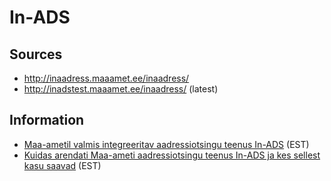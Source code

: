# In-ADS

## Sources
* http://inaadress.maaamet.ee/inaadress/
* http://inadstest.maaamet.ee/inaadress/ (latest)

## Information
* [Maa-ametil valmis integreeritav aadressiotsingu teenus In-ADS](http://www.maaamet.ee/index.php?lang_id=1&news_id=1077&page_id=1&menu_id=1=) (EST)
* [Kuidas arendati Maa-ameti aadressiotsingu teenus In-ADS ja kes sellest kasu saavad](https://github.com/buildig/In-ADS/blob/1.2.1/Maa-ameti%20ADS_Mall%20Kivisalu_Andre%20Kaptein.pdf) (EST)
